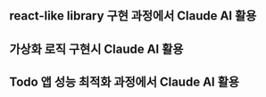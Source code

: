 ## react-like library 구현 과정에서 Claude AI 활용

## 가상화 로직 구현시 Claude AI 활용

## Todo 앱 성능 최적화 과정에서 Claude AI 활용